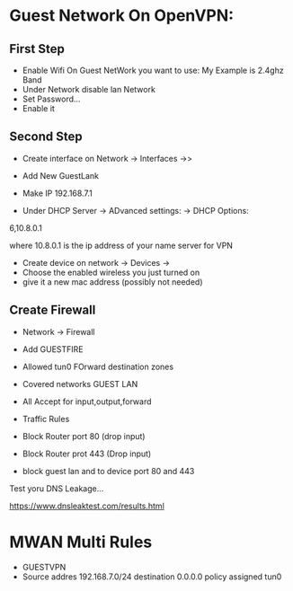 # Guest Network On OpenVPN:



## First Step 

- Enable Wifi On Guest NetWork you want to use:
  My Example is 2.4ghz Band
- Under Network disable lan Network
- Set Password...
- Enable it

## Second Step

- Create interface on Network -> Interfaces ->>
- Add New GuestLank
- Make IP 192.168.7.1

- Under DHCP Server
-> ADvanced settings:
-> DHCP Options:

6,10.8.0.1

where 10.8.0.1 is the ip address of your name server for VPN


- Create device on network -> Devices ->
- Choose the enabled wireless you just turned on
- give it a new mac address (possibly not needed)


## Create Firewall

- Network -> Firewall
- Add GUESTFIRE
- Allowed tun0 FOrward destination zones


- Covered networks GUEST LAN
- All Accept for input,output,forward
- Traffic Rules
- Block Router port 80 (drop input)
- Block Router prot 443 (Drop input)
- block  guest lan and to device port 80 and 443



Test yoru DNS Leakage...

https://www.dnsleaktest.com/results.html




# MWAN Multi Rules

- GUESTVPN
- Source addres 192.168.7.0/24
destination 0.0.0.0
policy assigned tun0






